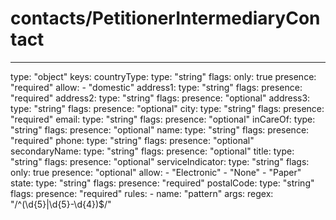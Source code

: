 # contacts/PetitionerIntermediaryContact
---
  type: "object"
  keys: 
    countryType: 
      type: "string"
      flags: 
        only: true
        presence: "required"
      allow: 
        - "domestic"
    address1: 
      type: "string"
      flags: 
        presence: "required"
    address2: 
      type: "string"
      flags: 
        presence: "optional"
    address3: 
      type: "string"
      flags: 
        presence: "optional"
    city: 
      type: "string"
      flags: 
        presence: "required"
    email: 
      type: "string"
      flags: 
        presence: "optional"
    inCareOf: 
      type: "string"
      flags: 
        presence: "optional"
    name: 
      type: "string"
      flags: 
        presence: "required"
    phone: 
      type: "string"
      flags: 
        presence: "optional"
    secondaryName: 
      type: "string"
      flags: 
        presence: "optional"
    title: 
      type: "string"
      flags: 
        presence: "optional"
    serviceIndicator: 
      type: "string"
      flags: 
        only: true
        presence: "optional"
      allow: 
        - "Electronic"
        - "None"
        - "Paper"
    state: 
      type: "string"
      flags: 
        presence: "required"
    postalCode: 
      type: "string"
      flags: 
        presence: "required"
      rules: 
        - 
          name: "pattern"
          args: 
            regex: "/^(\\d{5}|\\d{5}-\\d{4})$/"
